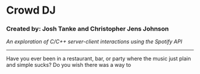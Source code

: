 # Crowd DJ #

### Created by: Josh Tanke and Christopher Jens Johnson

*An exploration of C/C++ server-client interactions using the Spotify API*

___

Have you ever been in a restaurant, bar, or party where the music just plain and simple sucks? Do you wish there was a way to 
